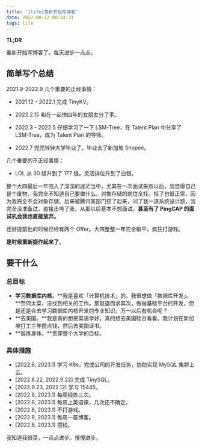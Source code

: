 ```yaml
---
title: '[life]重新开始写博客'
date: 2022-08-22 00:33:31
tags: life
---
```




**TL;DR**



重新开始写博客了。每天进步一点点。



<!--more-->



## 简单写个总结



2021.9-2022.9 几个重要的正经事情：



+ 2021.12 - 2022.1 完成 TinyKV。

+ 2022.2.15 和在一起快四年的女朋友分了手。
+ 2022.3 - 2022.5 仔细学习了一下 LSM-Tree，在 Talent Plan 中分享了 LSM-Tree，成为 Talent Plan 的导师。
+ 2022.7 兜兜转转大学毕业了，毕业去了新加坡 Shopee。



几个重要的不正经事情：



+ LOL 从 30 级升到了 177 级。灵活排位升到了白银。



整个大四最后一年陷入了深深的迷茫当中，尤其在一次面试失败以后，我觉得自己是个废物，我完全不知道自己要做什么。对象存储的岗位全挂。挂了也很正常，因为我完全不会对象存储。后来被腾讯某部门捞了起来，问了我一道系统设计题，我完全没准备过，直接击垮了我，从那以后基本不想面试。**甚至有了 PingCAP 的面试机会我也直接放弃。**



还好提前批的时候已经有两个 Offer。大四整整一年完全躺平，疯狂打游戏。



**是时候重新振作起来了**。



## 要干什么



### 总目标



+ **学习数据库内核**。**我是喜欢「计算机技术」的，我很想做「数据库开发」。**奈何太菜，没找到相关的工作。那就退而求其次，做做基础平台的开发，但是还是会去学习数据库内核开发的专业知识。万一以后有机会呢？
+ **去美国。**我是真的想把英语学好，真的想去美国硅谷看看。我计划在新加坡打工三年攒点钱，然后去美国读书。
+ **锻炼身体。**贯穿整个大学的目标。





### 具体措施



+ [2022.8,  2023.1) 学习 K8s，完成公司的开发任务，协助实现 MySQL 集群上云。
+ [2022.8.22, 2022.9.22] 完成 TinySQL。
+ [2022.9.23, 2022.12) 学习 15445。
+ [2022.8,  2023.1) 每周锻炼三次。
+ [2022.8,  2023.1) 每周上英语课，几次还不确定。
+ [2022.8,  2023.1) 不打游戏。
+ [2022.8,  2023.1) 每周一篇博客。
+ [2022.8,  2023.1) 攒钱。



我知道我很菜，一点点进步。慢慢进步。
